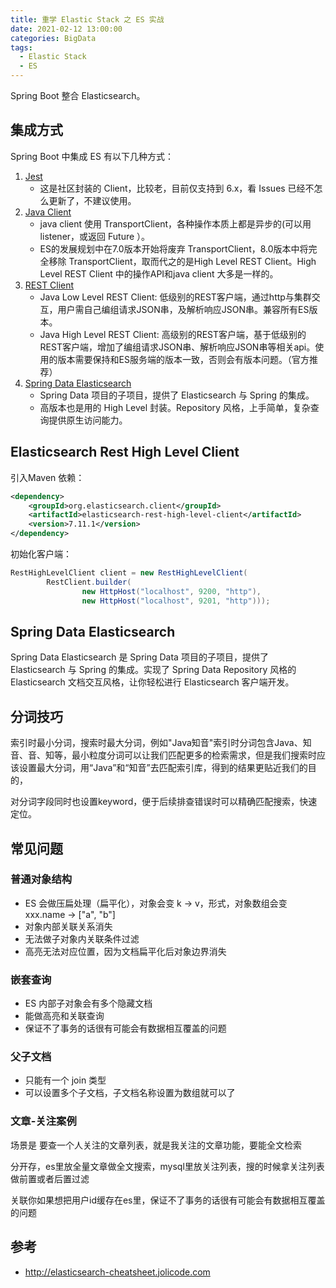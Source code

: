 ```yaml
---
title: 重学 Elastic Stack 之 ES 实战
date: 2021-02-12 13:00:00
categories: BigData
tags:
  - Elastic Stack
  - ES
---
```


Spring Boot 整合 Elasticsearch。

<!--more-->

## 集成方式

Spring Boot 中集成 ES 有以下几种方式：

1. [Jest](https://github.com/searchbox-io/Jest)
   - 这是社区封装的 Client，比较老，目前仅支持到 6.x，看 Issues 已经不怎么更新了，不建议使用。
2. [Java Client](https://www.elastic.co/guide/en/elasticsearch/client/java-api/current/index.html)
   - java client 使用 TransportClient，各种操作本质上都是异步的(可以用 listener，或返回 Future ）。
   - ES的发展规划中在7.0版本开始将废弃 TransportClient，8.0版本中将完全移除 TransportClient，取而代之的是High Level REST Client。High Level REST Client 中的操作API和java client 大多是一样的。
3. [REST Client](https://www.elastic.co/guide/en/elasticsearch/client/java-rest/current/index.html)
   - Java Low Level REST Client: 低级别的REST客户端，通过http与集群交互，用户需自己编组请求JSON串，及解析响应JSON串。兼容所有ES版本。
   - Java High Level REST Client: 高级别的REST客户端，基于低级别的REST客户端，增加了编组请求JSON串、解析响应JSON串等相关api。使用的版本需要保持和ES服务端的版本一致，否则会有版本问题。（官方推荐）
4. [Spring Data Elasticsearch](https://github.com/spring-projects/spring-data-elasticsearch)
   - Spring Data 项目的子项目，提供了 Elasticsearch 与 Spring 的集成。
   - 高版本也是用的 High Level 封装。Repository 风格，上手简单，复杂查询提供原生访问能力。

## Elasticsearch Rest High Level Client

引入Maven 依赖：

```xml
<dependency>
    <groupId>org.elasticsearch.client</groupId>
    <artifactId>elasticsearch-rest-high-level-client</artifactId>
    <version>7.11.1</version>
</dependency>
```

初始化客户端：

```java
RestHighLevelClient client = new RestHighLevelClient(
        RestClient.builder(
                new HttpHost("localhost", 9200, "http"),
                new HttpHost("localhost", 9201, "http")));
```

## Spring Data Elasticsearch

Spring Data Elasticsearch 是 Spring Data 项目的子项目，提供了 Elasticsearch 与 Spring 的集成。实现了 Spring Data Repository 风格的 Elasticsearch 文档交互风格，让你轻松进行 Elasticsearch 客户端开发。


## 分词技巧

索引时最小分词，搜索时最大分词，例如"Java知音"索引时分词包含Java、知音、音、知等，最小粒度分词可以让我们匹配更多的检索需求，但是我们搜索时应该设置最大分词，用“Java”和“知音”去匹配索引库，得到的结果更贴近我们的目的，

对分词字段同时也设置keyword，便于后续排查错误时可以精确匹配搜索，快速定位。


## 常见问题

### 普通对象结构

- ES 会做压扁处理（扁平化），对象会变 k -> v，形式，对象数组会变 xxx.name -> ["a", "b"]
- 对象内部关联关系消失
- 无法做子对象内关联条件过滤
- 高亮无法对应位置，因为文档扁平化后对象边界消失

### 嵌套查询

- ES 内部子对象会有多个隐藏文档
- 能做高亮和关联查询
- 保证不了事务的话很有可能会有数据相互覆盖的问题

### 父子文档

- 只能有一个 join 类型
- 可以设置多个子文档，子文档名称设置为数组就可以了

### 文章-关注案例

场景是 要查一个人关注的文章列表，就是我关注的文章功能，要能全文检索

分开存，es里放全量文章做全文搜索，mysql里放关注列表，搜的时候拿关注列表做前置或者后置过滤

关联你如果想把用户id缓存在es里，保证不了事务的话很有可能会有数据相互覆盖的问题


## 参考

- http://elasticsearch-cheatsheet.jolicode.com